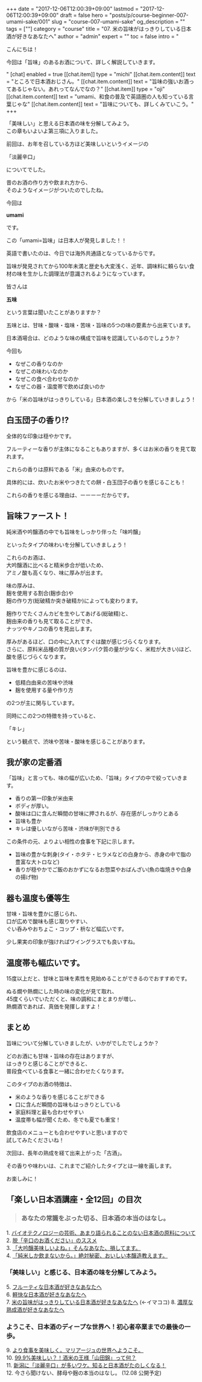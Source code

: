 +++
date = "2017-12-06T12:00:39+09:00"
lastmod = "2017-12-06T12:00:39+09:00"
draft = false
hero = "posts/p/course-beginner-007-umami-sake/001"
slug = "course-007-umami-sake"
og_description = ""
tags = [""]
category = "course"
title = "07. 米の旨味がはっきりしている日本酒が好きなあなたへ"
author = "admin"
expert = ""
toc = false
intro = "<p>こんにちは！</p><p>今回は「旨味」のあるお酒について、詳しく解説していきます。</p>"
[chat]
  enabled = true
  [[chat.item]]
    type = "michi"
    [[chat.item.content]]
      text = "ところで日本酒おじさん。"
    [[chat.item.content]]
      text = "旨味の強いお酒ってあるじゃない。あれってなんでなの？"
  [[chat.item]]
    type = "oji"
    [[chat.item.content]]
      text = "umami、和食の普及で英語圏の人も知っている言葉じゃな"
    [[chat.item.content]]
      text = "旨味についても、詳しくみていこう。"
+++

「美味しい」と思える日本酒の味を分解してみよう。  
この章もいよいよ第三項に入りました。

前回は、お年を召している方ほど美味しいというイメージの

「淡麗辛口」

についてでした。

昔のお酒の作り方や飲まれ方から、  
そのようなイメージがついたのでしたね。

今回は

__umami__

です。

この「umami=旨味」は日本人が発見しました！！

英語で書いたのは、今日では海外共通語となっているからです。

旨味が発見されてから100年未満と歴史も大変浅く、近年、調味料に頼らない食材の味を生かした調理法が意識されるようになっています。

皆さんは

__五味__

という言葉は聞いたことがありますか？

五味とは、甘味・酸味・塩味・苦味・旨味の5つの味の要素から出来ています。

日本酒場合は、どのような味の構成で旨味を認識しているのでしょうか？

今回も

- なぜこの香りなのか
- なぜこの味わいなのか
- なぜこの食べ合わせなのか
- なぜこの器・温度帯で飲めば良いのか

から「米の旨味がはっきりしている」日本酒の楽しさを分解していきましょう！



## 白玉団子の香り!?

全体的な印象は穏やかです。

フルーティーな香りが主体になることもありますが、多くはお米の香りを見て取れます。

これらの香りは原料である「米」由来のものです。

具体的には、炊いたお米やつきたての餅・白玉団子の香りを感じることも！

これらの香りを感じる理由は、ーーーーだからです。

## 旨味ファースト！
純米酒や吟醸酒の中でも旨味をしっかり伴った「味吟醸」

といったタイプの味わいを分解していきましょう！

これらのお酒は、  
大吟醸酒に比べると精米歩合が低いため、  
アミノ酸も高くなり、味に厚みが出ます。

味の厚みは、  
麹を使用する割合(麹歩合)や  
麹の作り方(総破精か突き破精か)によっても変わります。

麹作りでたくさんカビを生やしてあげる(総破精)と、  
麹由来の香りも見て取ることができ、  
ナッツやキノコの香りを見出します。

厚みがあるほど、口の中に入れてすぐは酸が感じづらくなります。  
さらに、原料米品種の質が良い(タンパク質の量が少なく、米粒が大きい)ほど、  
酸を感じづらくなります。

旨味を豊かに感じるのは、  

- 低精白由来の苦味や渋味
- 麹を使用する量や作り方

の2つが主に関与しています。

同時にこの2つの特徴を持っていると、

「キレ」

という観点で、渋味や苦味・酸味を感じることがあります。



## 我が家の定番酒

「旨味」と言っても、味の幅が広いため、「旨味」タイプの中で絞っていきます。

- 香りの第一印象が米由来
- ボディが厚い。
- 酸味は口に含んだ瞬間の甘味に押されるが、存在感がしっかりとある
- 旨味も豊か
- キレは優しいながら苦味・渋味が判別できる

この条件の元、よりよい相性の食事を下記に示します。

- 旨味の豊かな刺身(タイ・ホタテ・ヒラメなどの白身から、赤身の中で脂の豊富な大トロなど)
- 香りが穏やかでご飯のおかずになるお惣菜やおばんざい(魚の塩焼きや白身の揚げ物)



## 器も温度も優等生
甘味・旨味を豊かに感じられ、  
口が広めで酸味も感じ取りやすい、  
ぐい呑みやおちょこ・コップ・枡など幅広いです。

少し果実の印象が強ければワイングラスでも良いすね。

## 温度帯も幅広いです。
15度以上だと、甘味と旨味を素性を見始めることができるのでおすすめです。

ぬる燗や熱燗にした時の味の変化が見て取れ、  
45度くらいでいただくと、味の調和にまとまりが増し、  
熱燗酒であれば、真価を発揮しますよ！



## まとめ
旨味について分解していきましたが、いかがでしたでしょうか？

どのお酒にも甘味・旨味の存在はありますが、  
はっきりと感じることができると、  
普段食べている食事と一緒に合わせたくなります。

このタイプのお酒の特徴は、  

- 米のような香りを感じることができる
- 口に含んだ瞬間の旨味もはっきりとしている
- 家庭料理と最も合わせやすい
- 温度帯も幅が聞くため、冬でも夏でも重宝！

飲食店のメニューとも合わせやすいと思いますので  
試してみたくださいね！

次回は、長年の熟成を経て出来上がった「古酒」。

その香りや味わいは、これまでご紹介したタイプとは一線を画します。

お楽しみに！



## 「楽しい日本酒講座・全12回」の目次
>### あなたの常識をぶった切る、日本酒の本当のはなし。 
1\. [バイオテクノロジーの芸術、あまり語られることのない日本酒の原料について](/p/course-beginner-001-do-you-know-what-its-made-of)  
2\. [脱「辛口のお酒ください」のススメ](/p/course-beginner-002-stop-asking-dry-type-of-sake)  
3\. [「大吟醸美味しいよね。」そんなあなた、損してます。](/p/course-003-the-myth-of-the-highest-grade-sake)  
4\. [「純米しか飲まないから。」絶対秘密、おいしい本醸造教えます。](/p/course-004-a-letter-for-junmai-lovers/)  

### 「美味しい」と感じる、日本酒の味を分解してみよう。
5\. [フルーティな日本酒が好きなあなたへ](/p/course-005-fruity-sake/)  
6\. [軽快な日本酒が好きなあなたへ](/p/course-006-smooth-sake/)  
7\. [米の旨味がはっきりしている日本酒が好きなあなたへ](/p/course-007-umami-sake/)  (←イマココ) 
8\. [濃厚な熟成酒が好きなあなたへ](/p/course-008-aged-sake/)  

### ようこそ、日本酒のディープな世界へ！初心者卒業までの最後の一歩。
9\. [より食事を美味しく。マリアージュの世界へようこそ。](/p/course-009-sake-marriage/)  
10\. [99.9%美味しい？！酒米の王様「山田錦」って何？](/p/course-010-yamadanishiki/)  
11\. [新潟に「淡麗辛口」が多いワケ。知ると日本酒がたのしくなる！](/p/course-011-nigata-dry-sake/)  
12\. 今さら聞けない、酵母や麹の本当のはなし。  (12.08 公開予定)   